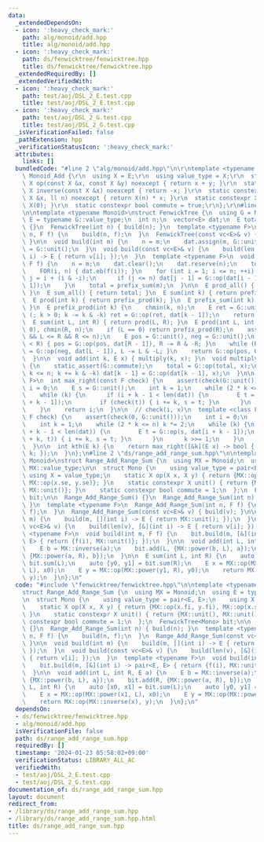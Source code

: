 ```yaml
---
data:
  _extendedDependsOn:
  - icon: ':heavy_check_mark:'
    path: alg/monoid/add.hpp
    title: alg/monoid/add.hpp
  - icon: ':heavy_check_mark:'
    path: ds/fenwicktree/fenwicktree.hpp
    title: ds/fenwicktree/fenwicktree.hpp
  _extendedRequiredBy: []
  _extendedVerifiedWith:
  - icon: ':heavy_check_mark:'
    path: test/aoj/DSL_2_E.test.cpp
    title: test/aoj/DSL_2_E.test.cpp
  - icon: ':heavy_check_mark:'
    path: test/aoj/DSL_2_G.test.cpp
    title: test/aoj/DSL_2_G.test.cpp
  _isVerificationFailed: false
  _pathExtension: hpp
  _verificationStatusIcon: ':heavy_check_mark:'
  attributes:
    links: []
  bundledCode: "#line 2 \"alg/monoid/add.hpp\"\n\r\ntemplate <typename E>\r\nstruct\
    \ Monoid_Add {\r\n  using X = E;\r\n  using value_type = X;\r\n  static constexpr\
    \ X op(const X &x, const X &y) noexcept { return x + y; }\r\n  static constexpr\
    \ X inverse(const X &x) noexcept { return -x; }\r\n  static constexpr X power(const\
    \ X &x, ll n) noexcept { return X(n) * x; }\r\n  static constexpr X unit() { return\
    \ X(0); }\r\n  static constexpr bool commute = true;\r\n};\r\n#line 3 \"ds/fenwicktree/fenwicktree.hpp\"\
    \n\ntemplate <typename Monoid>\nstruct FenwickTree {\n  using G = Monoid;\n  using\
    \ E = typename G::value_type;\n  int n;\n  vector<E> dat;\n  E total;\n\n  FenwickTree()\
    \ {}\n  FenwickTree(int n) { build(n); }\n  template <typename F>\n  FenwickTree(int\
    \ n, F f) {\n    build(n, f);\n  }\n  FenwickTree(const vc<E>& v) { build(v);\
    \ }\n\n  void build(int m) {\n    n = m;\n    dat.assign(m, G::unit());\n    total\
    \ = G::unit();\n  }\n  void build(const vc<E>& v) {\n    build(len(v), [&](int\
    \ i) -> E { return v[i]; });\n  }\n  template <typename F>\n  void build(int m,\
    \ F f) {\n    n = m;\n    dat.clear();\n    dat.reserve(n);\n    total = G::unit();\n\
    \    FOR(i, n) { dat.eb(f(i)); }\n    for (int i = 1; i <= n; ++i) {\n      int\
    \ j = i + (i & -i);\n      if (j <= n) dat[j - 1] = G::op(dat[i - 1], dat[j -\
    \ 1]);\n    }\n    total = prefix_sum(m);\n  }\n\n  E prod_all() { return total;\
    \ }\n  E sum_all() { return total; }\n  E sum(int k) { return prefix_sum(k); }\n\
    \  E prod(int k) { return prefix_prod(k); }\n  E prefix_sum(int k) { return prefix_prod(k);\
    \ }\n  E prefix_prod(int k) {\n    chmin(k, n);\n    E ret = G::unit();\n    for\
    \ (; k > 0; k -= k & -k) ret = G::op(ret, dat[k - 1]);\n    return ret;\n  }\n\
    \  E sum(int L, int R) { return prod(L, R); }\n  E prod(int L, int R) {\n    chmax(L,\
    \ 0), chmin(R, n);\n    if (L == 0) return prefix_prod(R);\n    assert(0 <= L\
    \ && L <= R && R <= n);\n    E pos = G::unit(), neg = G::unit();\n    while (L\
    \ < R) { pos = G::op(pos, dat[R - 1]), R -= R & -R; }\n    while (R < L) { neg\
    \ = G::op(neg, dat[L - 1]), L -= L & -L; }\n    return G::op(pos, G::inverse(neg));\n\
    \  }\n\n  void add(int k, E x) { multiply(k, x); }\n  void multiply(int k, E x)\
    \ {\n    static_assert(G::commute);\n    total = G::op(total, x);\n    for (++k;\
    \ k <= n; k += k & -k) dat[k - 1] = G::op(dat[k - 1], x);\n  }\n\n  template <class\
    \ F>\n  int max_right(const F check) {\n    assert(check(G::unit()));\n    int\
    \ i = 0;\n    E s = G::unit();\n    int k = 1;\n    while (2 * k <= n) k *= 2;\n\
    \    while (k) {\n      if (i + k - 1 < len(dat)) {\n        E t = G::op(s, dat[i\
    \ + k - 1]);\n        if (check(t)) { i += k, s = t; }\n      }\n      k >>= 1;\n\
    \    }\n    return i;\n  }\n\n  // check(i, x)\n  template <class F>\n  int max_right_with_index(const\
    \ F check) {\n    assert(check(0, G::unit()));\n    int i = 0;\n    E s = G::unit();\n\
    \    int k = 1;\n    while (2 * k <= n) k *= 2;\n    while (k) {\n      if (i\
    \ + k - 1 < len(dat)) {\n        E t = G::op(s, dat[i + k - 1]);\n        if (check(i\
    \ + k, t)) { i += k, s = t; }\n      }\n      k >>= 1;\n    }\n    return i;\n\
    \  }\n\n  int kth(E k) {\n    return max_right([&k](E x) -> bool { return x <=\
    \ k; });\n  }\n};\n#line 2 \"ds/range_add_range_sum.hpp\"\n\ntemplate <typename\
    \ Monoid>\nstruct Range_Add_Range_Sum {\n  using MX = Monoid;\n  using E = typename\
    \ MX::value_type;\n\n  struct Mono {\n    using value_type = pair<E, E>;\n   \
    \ using X = value_type;\n    static X op(X x, X y) { return {MX::op(x.fi, y.fi),\
    \ MX::op(x.se, y.se)}; }\n    static constexpr X unit() { return {MX::unit(),\
    \ MX::unit()}; }\n    static constexpr bool commute = 1;\n  };\n  FenwickTree<Mono>\
    \ bit;\n\n  Range_Add_Range_Sum() {}\n  Range_Add_Range_Sum(int n) { build(n);\
    \ }\n  template <typename F>\n  Range_Add_Range_Sum(int n, F f) {\n    build(n,\
    \ f);\n  }\n  Range_Add_Range_Sum(const vc<E>& v) { build(v); }\n\n  void build(int\
    \ m) {\n    build(m, [](int i) -> E { return MX::unit(); });\n  }\n  void build(const\
    \ vc<E>& v) {\n    build(len(v), [&](int i) -> E { return v[i]; });\n  }\n  template\
    \ <typename F>\n  void build(int m, F f) {\n    bit.build(m, [&](int i) -> pair<E,\
    \ E> { return {f(i), MX::unit()}; });\n  }\n\n  void add(int L, int R, E a) {\n\
    \    E b = MX::inverse(a);\n    bit.add(L, {MX::power(b, L), a});\n    bit.add(R,\
    \ {MX::power(a, R), b});\n  }\n\n  E sum(int L, int R) {\n    auto [x0, x1] =\
    \ bit.sum(L);\n    auto [y0, y1] = bit.sum(R);\n    E x = MX::op(MX::power(x1,\
    \ L), x0);\n    E y = MX::op(MX::power(y1, R), y0);\n    return MX::op(MX::inverse(x),\
    \ y);\n  }\n};\n"
  code: "#include \"fenwicktree/fenwicktree.hpp\"\n\ntemplate <typename Monoid>\n\
    struct Range_Add_Range_Sum {\n  using MX = Monoid;\n  using E = typename MX::value_type;\n\
    \n  struct Mono {\n    using value_type = pair<E, E>;\n    using X = value_type;\n\
    \    static X op(X x, X y) { return {MX::op(x.fi, y.fi), MX::op(x.se, y.se)};\
    \ }\n    static constexpr X unit() { return {MX::unit(), MX::unit()}; }\n    static\
    \ constexpr bool commute = 1;\n  };\n  FenwickTree<Mono> bit;\n\n  Range_Add_Range_Sum()\
    \ {}\n  Range_Add_Range_Sum(int n) { build(n); }\n  template <typename F>\n  Range_Add_Range_Sum(int\
    \ n, F f) {\n    build(n, f);\n  }\n  Range_Add_Range_Sum(const vc<E>& v) { build(v);\
    \ }\n\n  void build(int m) {\n    build(m, [](int i) -> E { return MX::unit();\
    \ });\n  }\n  void build(const vc<E>& v) {\n    build(len(v), [&](int i) -> E\
    \ { return v[i]; });\n  }\n  template <typename F>\n  void build(int m, F f) {\n\
    \    bit.build(m, [&](int i) -> pair<E, E> { return {f(i), MX::unit()}; });\n\
    \  }\n\n  void add(int L, int R, E a) {\n    E b = MX::inverse(a);\n    bit.add(L,\
    \ {MX::power(b, L), a});\n    bit.add(R, {MX::power(a, R), b});\n  }\n\n  E sum(int\
    \ L, int R) {\n    auto [x0, x1] = bit.sum(L);\n    auto [y0, y1] = bit.sum(R);\n\
    \    E x = MX::op(MX::power(x1, L), x0);\n    E y = MX::op(MX::power(y1, R), y0);\n\
    \    return MX::op(MX::inverse(x), y);\n  }\n};\n"
  dependsOn:
  - ds/fenwicktree/fenwicktree.hpp
  - alg/monoid/add.hpp
  isVerificationFile: false
  path: ds/range_add_range_sum.hpp
  requiredBy: []
  timestamp: '2024-01-23 05:58:02+09:00'
  verificationStatus: LIBRARY_ALL_AC
  verifiedWith:
  - test/aoj/DSL_2_E.test.cpp
  - test/aoj/DSL_2_G.test.cpp
documentation_of: ds/range_add_range_sum.hpp
layout: document
redirect_from:
- /library/ds/range_add_range_sum.hpp
- /library/ds/range_add_range_sum.hpp.html
title: ds/range_add_range_sum.hpp
---
```

